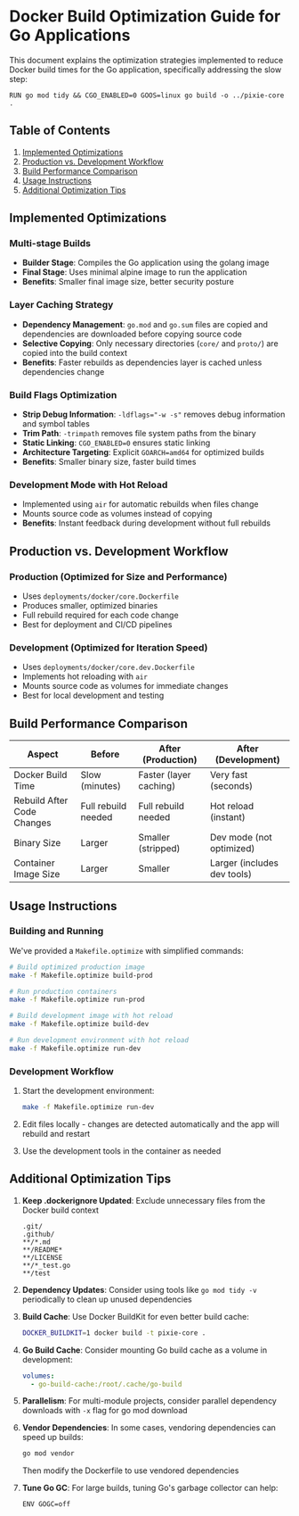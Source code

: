 # Docker Build Optimization Guide for Go Applications

This document explains the optimization strategies implemented to reduce Docker build times for the Go application, specifically addressing the slow step:
```
RUN go mod tidy && CGO_ENABLED=0 GOOS=linux go build -o ../pixie-core .
```

## Table of Contents
1. [Implemented Optimizations](#implemented-optimizations)
2. [Production vs. Development Workflow](#production-vs-development-workflow)
3. [Build Performance Comparison](#build-performance-comparison)
4. [Usage Instructions](#usage-instructions)
5. [Additional Optimization Tips](#additional-optimization-tips)

## Implemented Optimizations

### Multi-stage Builds
- **Builder Stage**: Compiles the Go application using the golang image
- **Final Stage**: Uses minimal alpine image to run the application
- **Benefits**: Smaller final image size, better security posture

### Layer Caching Strategy
- **Dependency Management**: `go.mod` and `go.sum` files are copied and dependencies are downloaded before copying source code
- **Selective Copying**: Only necessary directories (`core/` and `proto/`) are copied into the build context
- **Benefits**: Faster rebuilds as dependencies layer is cached unless dependencies change

### Build Flags Optimization
- **Strip Debug Information**: `-ldflags="-w -s"` removes debug information and symbol tables
- **Trim Path**: `-trimpath` removes file system paths from the binary
- **Static Linking**: `CGO_ENABLED=0` ensures static linking
- **Architecture Targeting**: Explicit `GOARCH=amd64` for optimized builds
- **Benefits**: Smaller binary size, faster build times

### Development Mode with Hot Reload
- Implemented using `air` for automatic rebuilds when files change
- Mounts source code as volumes instead of copying
- **Benefits**: Instant feedback during development without full rebuilds

## Production vs. Development Workflow

### Production (Optimized for Size and Performance)
- Uses `deployments/docker/core.Dockerfile`
- Produces smaller, optimized binaries
- Full rebuild required for each code change
- Best for deployment and CI/CD pipelines

### Development (Optimized for Iteration Speed)
- Uses `deployments/docker/core.dev.Dockerfile`
- Implements hot reloading with `air`
- Mounts source code as volumes for immediate changes
- Best for local development and testing

## Build Performance Comparison

| Aspect                        | Before               | After (Production)     | After (Development)   |
|-------------------------------|----------------------|------------------------|----------------------|
| Docker Build Time             | Slow (minutes)       | Faster (layer caching) | Very fast (seconds)  |
| Rebuild After Code Changes    | Full rebuild needed  | Full rebuild needed    | Hot reload (instant) |
| Binary Size                   | Larger               | Smaller (stripped)     | Dev mode (not optimized) |
| Container Image Size          | Larger               | Smaller                | Larger (includes dev tools) |

## Usage Instructions

### Building and Running

We've provided a `Makefile.optimize` with simplified commands:

```bash
# Build optimized production image
make -f Makefile.optimize build-prod

# Run production containers
make -f Makefile.optimize run-prod

# Build development image with hot reload
make -f Makefile.optimize build-dev

# Run development environment with hot reload
make -f Makefile.optimize run-dev
```

### Development Workflow

1. Start the development environment:
   ```bash
   make -f Makefile.optimize run-dev
   ```
   
2. Edit files locally - changes are detected automatically and the app will rebuild and restart

3. Use the development tools in the container as needed

## Additional Optimization Tips

1. **Keep .dockerignore Updated**: Exclude unnecessary files from the Docker build context
   ```
   .git/
   .github/
   **/*.md
   **/README*
   **/LICENSE
   **/*_test.go
   **/test
   ```

2. **Dependency Updates**: Consider using tools like `go mod tidy -v` periodically to clean up unused dependencies

3. **Build Cache**: Use Docker BuildKit for even better build cache:
   ```bash
   DOCKER_BUILDKIT=1 docker build -t pixie-core .
   ```

4. **Go Build Cache**: Consider mounting Go build cache as a volume in development:
   ```yaml
   volumes:
     - go-build-cache:/root/.cache/go-build
   ```

5. **Parallelism**: For multi-module projects, consider parallel dependency downloads with `-x` flag for go mod download

6. **Vendor Dependencies**: In some cases, vendoring dependencies can speed up builds:
   ```bash
   go mod vendor
   ```
   Then modify the Dockerfile to use vendored dependencies

7. **Tune Go GC**: For large builds, tuning Go's garbage collector can help:
   ```
   ENV GOGC=off
